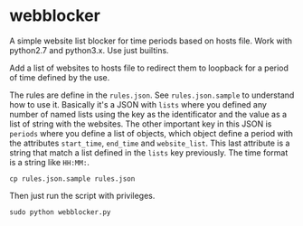 webblocker
==========

A simple website list blocker for time periods based on hosts file.
Work with python2.7 and python3.x. Use just builtins.

Add a list of websites to hosts file to redirect them to loopback
for a period of time defined by the use.

The rules are define in the `rules.json`. See `rules.json.sample` to
understand how to use it. Basically it's a JSON with `lists` where you
defined any number of named lists using the key as the identificator and
the value as a list of string with the websites. The other important key
in this JSON is `periods` where you define a list of objects, which object
define a period with the attributes `start_time`, `end_time` and
`website_list`. This last attribute is a string that match a list defined
in the `lists` key previously. The time format is a string like `HH:MM:`.

    cp rules.json.sample rules.json

Then just run the script with privileges.

    sudo python webblocker.py

